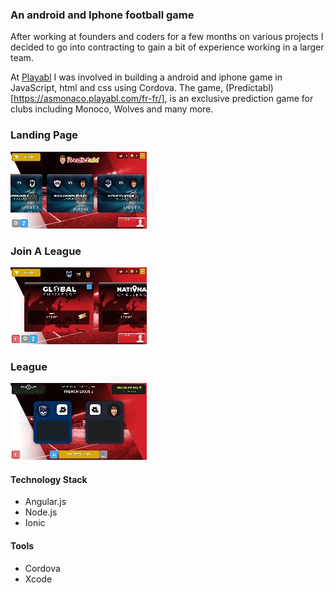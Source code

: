 ### An android and Iphone football game

After working at founders and coders for a few months on various projects I decided to go into contracting to gain a bit of experience working in a larger team.

At [Playabl](https://www.linkedin.com/company/playabl) I was involved in building a android and iphone game in JavaScript, html and css using Cordova. The game, (Predictabl)[https://asmonaco.playabl.com/fr-fr/], is an exclusive prediction game for clubs including Monoco, Wolves and many more.

### Landing Page


![](landing-page.jpg )

### Join A League

![](join-league.jpg)

### League

![](league.jpg)


#### Technology Stack
- Angular.js
- Node.js
- Ionic

#### Tools
- Cordova
- Xcode
